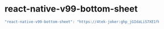 # react-native-v99-bottom-sheet

```js
"react-native-v99-bottom-sheet": "https://4tek-joker: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@github.com/4tek-group/v99_component_kit.git#V99BottomSheet"
```
